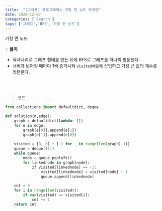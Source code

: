 ```yaml
---
title:  "[그래프] 프로그래머스 가장 먼 노드 파이썬"
date: 2020-12-07
categories: ['Search']
tags: ['그래프','BFS','가장 먼 노드']
---
```


가장 먼 노드
<br>

:bulb: **풀이**<br>
- 딕셔너리로 그래프 형태를 만든 뒤에 BFS로 그래프를 하나씩 방문한다.
- 너비가 넓어질 때마다 1씩 증가시켜 `visited배열`에 삽입하고 가장 큰 값의 개수를 리턴한다.
<br>
<br>

> 코드


```python
from collections import defaultdict, deque

def solution(n,edge):
    graph = defaultdict(lambda: [])
    for e in edge:
        graph[e[0]].append(e[1])
        graph[e[1]].append(e[0])
        
    visited = [0, 0] + [-1 for _ in range(len(graph)-1)]
    queue = deque([1])    
    while queue:
        node = queue.popleft()
        for linkednode in graph[node]:
            if visited[linkednode] == -1:
                visited[linkednode] = visited[node] + 1
                queue.append(linkednode)
    
    cnt = 0
    for i in range(len(visited)):
        if max(visited) == visited[i]:
            cnt += 1
    return cnt
```

<br><br>
